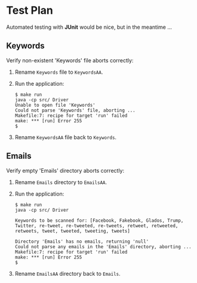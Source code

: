 # Test Plan

Automated testing with __JUnit__ would be nice, but in the meantime ...

## Keywords

Verify non-existent 'Keywords' file aborts correctly:

1) Rename `Keywords` file to `KeywordsAA`.

2) Run the application:

	```
	$ make run
	java -cp src/ Driver
	Unable to open file 'Keywords'
	Could not parse 'Keywords' file, aborting ...
	Makefile:7: recipe for target 'run' failed
	make: *** [run] Error 255
	$
	```

3) Rename `KeywordsAA` file back to `Keywords`.

## Emails

Verify empty 'Emails' directory aborts correctly:

1) Rename `Emails` directory to `EmailsAA`.

2) Run the application:

	```
    $ make run
    java -cp src/ Driver
    
    Keywords to be scanned for: [Facebook, Fakebook, Glados, Trump, Twitter, re-tweet, re-tweeted, re-tweets, retweet, retweeted, retweets, tweet, tweeted, tweeting, tweets]
    
    Directory 'Emails' has no emails, returning 'null'
    Could not parse any emails in the 'Emails' directory, aborting ...
    Makefile:7: recipe for target 'run' failed
    make: *** [run] Error 255
    $
	```

3) Rename `EmailsAA` directory back to `Emails`.
